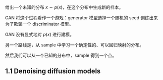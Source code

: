 给出一个未知的分布 $x ∼ p(x)$，在这个分布中生成新的样本。

GAN 将这个过程看作一个游戏：generator 模型选择一个随机的 seed 训练出来为了欺骗一个 discriminator 模型。

GAN 没有显式地对 $p(x)$ 进行建模。

另一个路线是，从 sample 中学习一个确定性的、可以回归映射的分布。

然后我们可以从一个已知的分布中，sample 得到一个点。

## 1.1 Denoising diffusion models